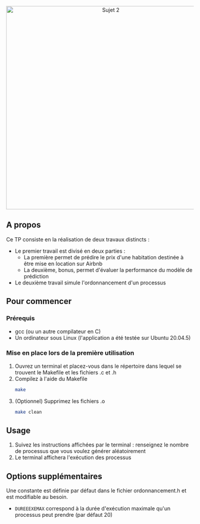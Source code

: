 
<div align="center">
  <p>
    <img src="https://i.imgur.com/vQXh7JE.png" width="546" alt="Sujet 2" />
  </p>
</div>

## A propos

Ce TP consiste en la réalisation de deux travaux distincts : 
* Le premier travail est divisé en deux parties :
    * La première permet de prédire le prix d'une habitation destinée à être mise en location sur Airbnb
    * La deuxième, bonus, permet d'évaluer la performance du modèle de prédiction
* Le deuxième travail simule l'ordonnancement d'un processus

## Pour commencer


### Prérequis

* gcc (ou un autre compilateur en C)
* Un ordinateur sous Linux (l'application a été testée sur Ubuntu 20.04.5)

### Mise en place lors de la première utilisation

1. Ouvrez un terminal et placez-vous dans le répertoire dans lequel se trouvent le Makefile et les fichiers .c et .h
2. Compilez à l'aide du Makefile
   ```sh
   make
   ```
3. (Optionnel) Supprimez les fichiers .o
   ```sh
   make clean
   ```

## Usage

1. Suivez les instructions affichées par le terminal : renseignez le nombre de processus que vous voulez générer aléatoirement
2. Le terminal affichera l'exécution des processus

## Options supplémentaires

Une constante est définie par défaut dans le fichier ordonnancement.h et est modifiable au besoin.

* `DUREEEXEMAX` correspond à la durée d'exécution maximale qu'un processus peut prendre (par défaut 20)